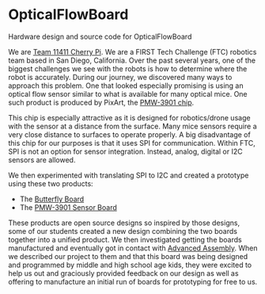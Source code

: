 # OpticalFlowBoard
Hardware design and source code for OpticalFlowBoard

We are [Team 11411 Cherry Pi](https://cherrypi.egoslike.us/). We are a FIRST Tech Challenge (FTC) robotics team based in San Diego, California. Over the past several years, one of the biggest challenges we see with the robots is how to determine where the robot is accurately. During our journey, we discovered many ways to approach this problem. One that looked especially promising is using an optical flow sensor similar to what is available for many optical mice. One such product is produced by PixArt, the [PMW-3901 chip](http://www.pixart.com.tw/product_data.asp?product_id=168&productclassify_id=19&productclassify2_id=&productclassify_name=&productclassify2_name=&partnumber=PMW3901MB-TXQT).

This chip is especially attractive as it is designed for robotics/drone usage with the sensor at a distance from the surface. Many mice sensors require a very close distance to surfaces to operate properly. A big disadvantage of this chip for our purposes is that it uses SPI for communication. Within FTC, SPI is not an option for sensor integration. Instead, analog, digital or I2C sensors are allowed.

We then experimented with translating SPI to I2C and created a prototype using these two products:
* The [Butterfly Board](https://www.tindie.com/products/TleraCorp/butterfly-stm32l433-development-board/)
* The [PMW-3901 Sensor Board](https://www.tindie.com/products/onehorse/pmw3901-optical-flow-sensor/)

These products are open source designs so inspired by those designs, some of our students created a new design combining the two boards together into a unified product. We then investigated getting the boards manufactured and eventually got in contact with [Advanced Assembly](http://www.aapcb.com/). When we described our project to them and that this board was being designed and programmed by middle and high school age kids, they were excited to help us out and graciously provided feedback on our design as well as offering to manufacture an initial run of boards for prototyping for free to us.

